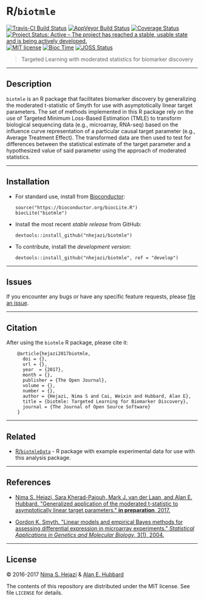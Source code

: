 # R/`biotmle`

[![Travis-CI Build Status](https://travis-ci.org/nhejazi/biotmle.svg?branch=master)](https://travis-ci.org/nhejazi/biotmle)
[![AppVeyor Build  Status](https://ci.appveyor.com/api/projects/status/github/nhejazi/biotmle?branch=master&svg=true)](https://ci.appveyor.com/project/nhejazi/biotmle/)
[![Coverage Status](https://img.shields.io/codecov/c/github/nhejazi/biotmle/master.svg)](https://codecov.io/github/nhejazi/biotmle?branch=master)
[![Project Status: Active – The project has reached a stable, usable state and is being actively developed.](http://www.repostatus.org/badges/latest/active.svg)](http://www.repostatus.org/#active)
[![MIT license](http://img.shields.io/badge/license-MIT-brightgreen.svg)](http://opensource.org/licenses/MIT)
[![Bioc Time](http://bioconductor.org/shields/years-in-bioc/biotmle.svg)](https://bioconductor.org/packages/release/bioc/html/biotmle.html)
[![JOSS Status](http://joss.theoj.org/papers/02be843d9bab1b598187bfbb08ce3949/status.svg)](http://joss.theoj.org/papers/02be843d9bab1b598187bfbb08ce3949)

> Targeted Learning with moderated statistics for biomarker discovery

---

## Description

`biotmle` is an R package that facilitates biomarker discovery by generalizing
the moderated t-statistic of Smyth for use with asymptotically linear target
parameters. The set of methods implemented in this R package rely on the use of
Targeted Minimum Loss-Based Estimation (TMLE) to transform biological sequencing
data (e.g., microarray, RNA-seq) based on the influence curve representation of
a particular causal target parameter (e.g., Average Treatment Effect). The
transformed data are then used to test for differences between the statistical
estimate of the target parameter and a hypothesized value of said parameter
using the approach of moderated statistics.

---

## Installation

- For standard use, install from [Bioconductor](https://bioconductor.org):
  ```
  source("https://bioconductor.org/biocLite.R")
  biocLite("biotmle")
  ```

- Install the most recent _stable release_ from GitHub:
  ```
  devtools::install_github("nhejazi/biotmle")
  ```

- To contribute, install the _development version_:
  ```
  devtools::install_github("nhejazi/biotmle", ref = "develop")
  ```

---

## Issues

If you encounter any bugs or have any specific feature requests, please [file an
issue](https://github.com/nhejazi/biotmle/issues).

---

## Citation

After using the `biotmle` R package, please cite it:

        @article{hejazi2017biotmle,
          doi = {},
          url = {},
          year  = {2017},
          month = {},
          publisher = {The Open Journal},
          volume = {},
          number = {},
          author = {Hejazi, Nima S and Cai, Weixin and Hubbard, Alan E},
          title = {biotmle: Targeted Learning for Biomarker Discovery},
          journal = {The Journal of Open Source Software}
        }

---

## Related

* [R/`biotmleData`](https://github.com/nhejazi/biotmleData) - R package with
    example experimental data for use with this analysis package.

---

## References

* [Nima S. Hejazi, Sara Kherad-Pajouh, Mark J. van der Laan, and Alan E.
    Hubbard. "Generalized application of the moderated t-statistic to
    asymptotically linear target parameters." __in preparation__, 2017.]()

* [Gordon K. Smyth. "Linear models and empirical Bayes methods for assessing
    differential expression in microarray experiments." _Statistical
    Applications in Genetics and Molecular Biology_, 3(1),
    2004.](http://www.statsci.org/smyth/pubs/ebayes.pdf)

---

## License

&copy; 2016-2017 [Nima S. Hejazi](http://nimahejazi.org) & [Alan E.
Hubbard](http://hubbard.berkeley.edu/)

The contents of this repository are distributed under the MIT license. See file
`LICENSE` for details.
